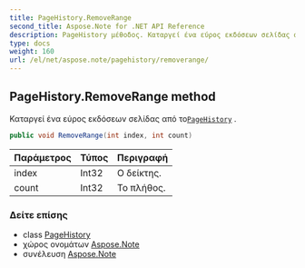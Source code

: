 ```yaml
---
title: PageHistory.RemoveRange
second_title: Aspose.Note for .NET API Reference
description: PageHistory μέθοδος. Καταργεί ένα εύρος εκδόσεων σελίδας από τοPageHistory .
type: docs
weight: 160
url: /el/net/aspose.note/pagehistory/removerange/
---
```

## PageHistory.RemoveRange method

Καταργεί ένα εύρος εκδόσεων σελίδας από το[`PageHistory`](../) .

```csharp
public void RemoveRange(int index, int count)
```

| Παράμετρος | Τύπος | Περιγραφή |
| --- | --- | --- |
| index | Int32 | Ο δείκτης. |
| count | Int32 | Το πλήθος. |

### Δείτε επίσης

* class [PageHistory](../)
* χώρος ονομάτων [Aspose.Note](../../pagehistory/)
* συνέλευση [Aspose.Note](../../../)


